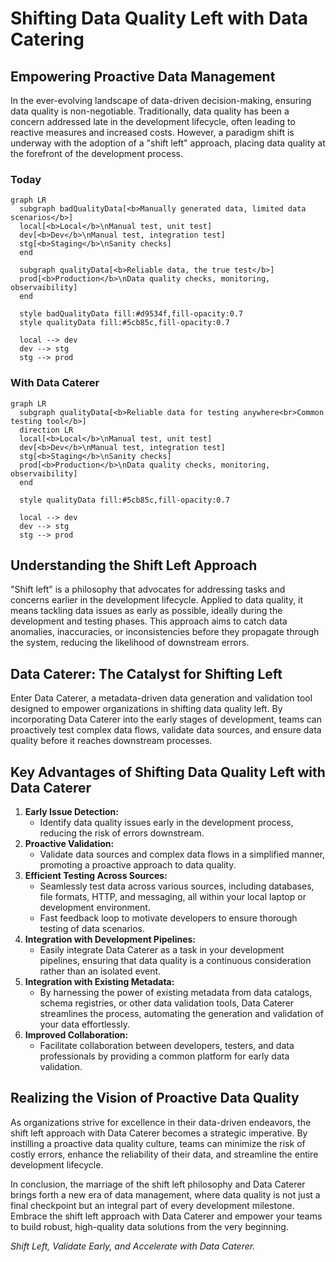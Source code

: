 # Shifting Data Quality Left with Data Catering

## Empowering Proactive Data Management

In the ever-evolving landscape of data-driven decision-making, ensuring data quality is non-negotiable. Traditionally,
data quality has been a concern addressed late in the development lifecycle, often leading to reactive measures and
increased costs. However, a paradigm shift is underway with the adoption of a "shift left" approach, placing data
quality at the forefront of the development process.

### Today

``` mermaid
graph LR
  subgraph badQualityData[<b>Manually generated data, limited data scenarios</b>]
  local[<b>Local</b>\nManual test, unit test]
  dev[<b>Dev</b>\nManual test, integration test]
  stg[<b>Staging</b>\nSanity checks]
  end
  
  subgraph qualityData[<b>Reliable data, the true test</b>]
  prod[<b>Production</b>\nData quality checks, monitoring, observaibility]
  end
  
  style badQualityData fill:#d9534f,fill-opacity:0.7
  style qualityData fill:#5cb85c,fill-opacity:0.7
  
  local --> dev
  dev --> stg
  stg --> prod
```

### With Data Caterer


``` mermaid
graph LR
  subgraph qualityData[<b>Reliable data for testing anywhere<br>Common testing tool</b>]
  direction LR
  local[<b>Local</b>\nManual test, unit test]
  dev[<b>Dev</b>\nManual test, integration test]
  stg[<b>Staging</b>\nSanity checks]
  prod[<b>Production</b>\nData quality checks, monitoring, observaibility]
  end
  
  style qualityData fill:#5cb85c,fill-opacity:0.7
  
  local --> dev
  dev --> stg
  stg --> prod
```

## Understanding the Shift Left Approach

"Shift left" is a philosophy that advocates for addressing tasks and concerns earlier in the development lifecycle.
Applied to data quality, it means tackling data issues as early as possible, ideally during the development and testing
phases. This approach aims to catch data anomalies, inaccuracies, or inconsistencies before they propagate through the
system, reducing the likelihood of downstream errors.

## Data Caterer: The Catalyst for Shifting Left

Enter Data Caterer, a metadata-driven data generation and validation tool designed to empower organizations in shifting
data quality left. By incorporating Data Caterer into the early stages of development, teams can proactively test
complex data flows, validate data sources, and ensure data quality before it reaches downstream processes.

## Key Advantages of Shifting Data Quality Left with Data Caterer

1. **Early Issue Detection:**
    - Identify data quality issues early in the development process, reducing the risk of errors downstream.
2. **Proactive Validation:**
    - Validate data sources and complex data flows in a simplified manner, promoting a proactive approach to data quality.
3. **Efficient Testing Across Sources:**
    - Seamlessly test data across various sources, including databases, file formats, HTTP, and messaging, all within 
      your local laptop or development environment.
    - Fast feedback loop to motivate developers to ensure thorough testing of data scenarios.
4. **Integration with Development Pipelines:**
    - Easily integrate Data Caterer as a task in your development pipelines, ensuring that data quality is a continuous 
      consideration rather than an isolated event.
5. **Integration with Existing Metadata:**
    - By harnessing the power of existing metadata from data catalogs, schema registries, or other data validation tools,
      Data Caterer streamlines the process, automating the generation and validation of your data effortlessly.
6. **Improved Collaboration:**
    - Facilitate collaboration between developers, testers, and data professionals by providing a common platform for
      early data validation.

## Realizing the Vision of Proactive Data Quality

As organizations strive for excellence in their data-driven endeavors, the shift left approach with Data Caterer
becomes a strategic imperative. By instilling a proactive data quality culture, teams can minimize the risk of costly
errors, enhance the reliability of their data, and streamline the entire development lifecycle.

In conclusion, the marriage of the shift left philosophy and Data Caterer brings forth a new era of data management,
where data quality is not just a final checkpoint but an integral part of every development milestone. Embrace the shift
left approach with Data Caterer and empower your teams to build robust, high-quality data solutions from the very
beginning.

*Shift Left, Validate Early, and Accelerate with Data Caterer.*

